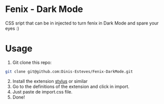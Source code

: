 # Fenix - Dark Mode
CSS sript that can be in injected to turn fenix in Dark Mode and spare your eyes :)

# Usage

1. Git clone this repo:

```bash
git clone git@github.com:Dinis-Esteves/Fenix-DarkMode.git
```

2. Install the extension [stylus](https://chromewebstore.google.com/detail/stylus/clngdbkpkpeebahjckkjfobafhncgmne) or similar
3. Go to the definitions of the extension and click in import.
4. Just paste de import.css file.
5. Done!
